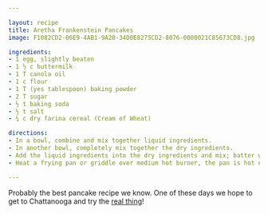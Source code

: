 ```yaml
---

layout: recipe
title: Aretha Frankenstein Pancakes
image: F1082CD2-06E9-4AB1-9A20-34D0E8275CD2-8076-0000021C85673CD8.jpg

ingredients:
- 1 egg, slightly beaten
- 1 ½ c buttermilk
- 1 T canola oil
- 1 c flour
- 1 T (yes tablespoon) baking powder
- 2 T sugar
- ½ t baking soda
- ½ t salt
- ¼ c dry farina cereal (Cream of Wheat)

directions:
- In a bowl, combine and mix together liquid ingredients. 
- In another bowl, completely mix together the dry ingredients. 
- Add the liquid ingredients into the dry ingredients and mix; batter will be lumpy. 
- Heat a frying pan or griddle over medium hot burner, the pan is hot enough when drops of water sprinkle on it immediately sizzle. Spray with non-stick cooking spray. Using a ladle, pour batter into what will be the center of the pancake. Pouring the batter in this way results in a perfectly round pancake. Bake pancake until bubbles start to appear on surface. Flip over and continue cooking until browned on the other side.

---
```


Probably the best pancake recipe we know. One of these days we hope to get to Chattanooga and try the [real thing](http://www.arethas.com/)!